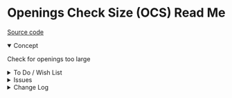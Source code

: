 # Openings Check Size (OCS) Read Me

[Source code]( https://github.com/ladybug-tools/spider-gbxml-tools/blob/master/spider-gbxml-viewer/v-0-17-00/js-fixer/ocs-openings-check-size/ocs-openings-check-size.js )

<details open>

<summary>Concept</summary>

Check for openings too large

</details>

<details>

<summary>To Do / Wish List</summary>


</details>

<details>

<summary>Issues</summary>


</details>

<details>

<summary>Change Log</summary>

### 2019-07-23 ~ Theo

OCS 0.17.00-0ocs

* R - OCS.js: Cleanup

### 2019-06-12 ~ Theo


* F - OCS.js: First commit

</details>